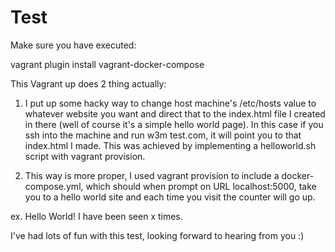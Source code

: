 # Test

Make sure you have executed:

 vagrant plugin install vagrant-docker-compose

This Vagrant up does 2 thing actually:

1. I put up some hacky way to change host machine's /etc/hosts value to whatever website you want and direct that to the index.html file I created in there (well of course it's a simple hello world page).  In this case if you ssh into the machine and run w3m test.com, it will point you to that index.html I made.  This was achieved by implementing a helloworld.sh script with vagrant provision.

2. This way is more proper, I used vagrant provision to include a docker-compose.yml, which should when prompt on URL localhost:5000, take you to a hello world site and each time you visit the counter will go up. 

ex. Hello World! I have been seen x times.


I've had lots of fun with this test, looking forward to hearing from you :)
